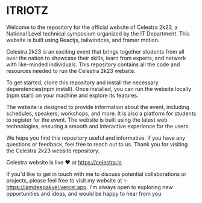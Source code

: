 # ITRIOTZ
Welcome to the repository for the official website of Celestra 2k23, a National Level technical symposium organized by the IT Department. This website is built using Reactjs, tailwindcss, and framer motion.

Celestra 2k23 is an exciting event that brings together students from all over the nation to showcase their skills, learn from experts, and network with like-minded individuals. This repository contains all the code and resources needed to run the Celestra 2k23 website.

To get started, clone this repository and install the necessary dependencies(npm install). Once installed, you can run the website locally (npm start) on your machine and explore its features.

The website is designed to provide information about the event, including schedules, speakers, workshops, and more. It is also a platform for students to register for the event. The website is built using the latest web technologies, ensuring a smooth and interactive experience for the users.

We hope you find this repository useful and informative. If you have any questions or feedback, feel free to reach out to us. Thank you for visiting the Celestra 2k23 website repository.

Celestra website is live ❤️ at https://celestra.in 

If you'd like to get in touch with me to discuss potential collaborations or projects, please feel free to visit my website at ✨ https://iamdeepakvel.vercel.app. I'm always open to exploring new opportunities and ideas, and would be happy to hear from you
